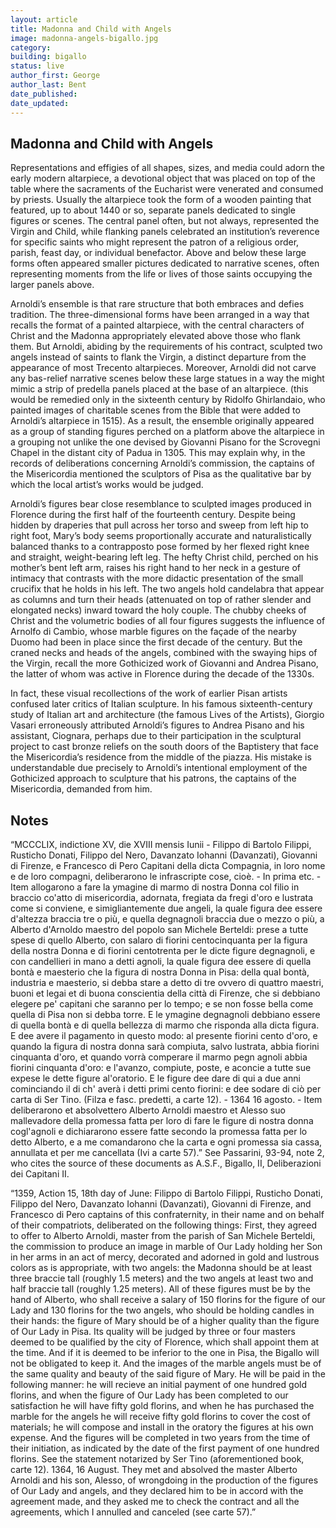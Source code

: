 ```yaml
---
layout: article
title: Madonna and Child with Angels
image: madonna-angels-bigallo.jpg
category: 
building: bigallo
status: live
author_first: George 
author_last: Bent
date_published: 
date_updated:
---
```


## Madonna and Child with Angels

Representations and effigies of all shapes, sizes, and media could adorn the early modern altarpiece, a devotional object that was placed on top of the table where the sacraments of the Eucharist were venerated and consumed by priests. Usually the altarpiece took the form of a wooden painting that featured, up to about 1440 or so, separate panels dedicated to single figures or scenes. The central panel often, but not always, represented the Virgin and Child, while flanking panels celebrated an institution’s reverence for specific saints who might represent the patron of a religious order, parish, feast day, or individual benefactor. Above and below these large forms often appeared smaller pictures dedicated to narrative scenes, often representing moments from the life or lives of those saints occupying the larger panels above.

Arnoldi’s ensemble is that rare structure that both embraces and defies tradition. The three-dimensional forms have been arranged in a way that recalls the format of a painted altarpiece, with the central characters of Christ and the Madonna appropriately elevated above those who flank them. But Arnoldi, abiding by the requirements of his contract, sculpted two angels instead of saints to flank the Virgin, a distinct departure from the appearance of most Trecento altarpieces. Moreover, Arnoldi did not carve any bas-relief narrative scenes below these large statues in a way the might mimic a strip of predella panels placed at the base of an altarpiece. (this would be remedied only in the sixteenth century by Ridolfo Ghirlandaio, who painted images of charitable scenes from the Bible that were added to Arnoldi’s altarpiece in 1515). As a result, the ensemble originally appeared as a group of standing figures perched on a platform above the altarpiece in a grouping not unlike the one devised by Giovanni Pisano for the Scrovegni Chapel in the distant city of Padua in 1305. This may explain why, in the records of deliberations concerning Arnoldi’s commission, the captains of the Misericordia mentioned the sculptors of Pisa as the qualitative bar by which the local artist’s works would be judged.

Arnoldi’s figures bear close resemblance to sculpted images produced in Florence during the first half of the fourteenth century. Despite being hidden by draperies that pull across her torso and sweep from left hip to right foot, Mary’s body seems proportionally accurate and naturalistically balanced thanks to a contrapposto pose formed by her flexed right knee and straight, weight-bearing left leg. The hefty Christ child, perched on his mother’s bent left arm, raises his right hand to her neck in a gesture of intimacy that contrasts with the more didactic presentation of the small crucifix that he holds in his left. The two angels hold candelabra that appear as columns and turn their heads (attenuated on top of rather slender and elongated necks) inward toward the holy couple. The chubby cheeks of Christ and the volumetric bodies of all four figures suggests the influence of Arnolfo di Cambio, whose marble figures on the façade of the nearby Duomo had been in place since the first decade of the century. But the craned necks and heads of the angels, combined with the swaying hips of the Virgin, recall the more Gothicized work of Giovanni and Andrea Pisano, the latter of whom was active in Florence during the decade of the 1330s.

In fact, these visual recollections of the work of earlier Pisan artists confused later critics of Italian sculpture. In his famous sixteenth-century study of Italian art and architecture (the famous Lives of the Artists), Giorgio Vasari erroneously attributed Arnoldi’s figures to Andrea Pisano and his assistant, Ciognara, perhaps due to their participation in the sculptural project to cast bronze reliefs on the south doors of the Baptistery that face the Misericordia’s residence from the middle of the piazza. His mistake is understandable due precisely to Arnoldi’s intentional employment of the Gothicized approach to sculpture that his patrons, the captains of the Misericordia, demanded from him.

## Notes

“MCCCLIX, indictione XV, die XVIII mensis Iunii - Filippo di Bartolo Filippi, Rusticho Donati, Filippo del Nero, Davanzato Iohanni (Davanzati), Giovanni di Firenze, e Francesco di Pero Capitani della dicta Compagnia, in loro nome e de loro compagni, deliberarono le infrascripte cose, cioè. - In prima etc. - Item allogarono a fare la ymagine di marmo di nostra Donna col filio in braccio co'atto di misericordia, adornata, fregiata da fregi d'oro e lustrata come si conviene, e simigliantemente due angeli, la quale figura dee essere d'altezza braccia tre o più, e quella degnagnoli braccia due o mezzo o più, a Alberto d'Arnoldo maestro del popolo san Michele Berteldi: prese a tutte spese di quello Alberto, con salaro di fiorini centocinquanta per la figura della nostra Donna e di fiorini centotrenta per le dicte figure degnagnoli, e con candellieri in mano a detti agnoli, la quale figura dee essere di quella bontà e maesterio che la figura di nostra Donna in Pisa: della qual bontà, industria e maesterio, si debba stare a detto di tre ovvero di quattro maestri, buoni et legai et di buona conscientia della città di Firenze, che si debbiano elegere pe' capitani che saranno per lo tempo; e se non fosse bella come quella di Pisa non si debba torre. E le ymagine degnagnoli debbiano essere di quella bontà e di quella bellezza di marmo che risponda alla dicta figura. E dee avere il pagamento in questo modo: al presente fiorini cento d'oro, e quando la figura di nostra donna sarà compiuta, salvo lustrata, abbia fiorini cinquanta d'oro, et quando vorrà comperare il marmo pegn agnoli abbia fiorini cinquanta d'oro: e l'avanzo, compiute, poste, e aconcie a tutte sue expese le dette figure al'oratorio. E le figure dee dare di qui a due anni cominciando il di ch' averà i detti primi cento fiorini: e dee sodare di ciò per carta di Ser Tino. (Filza e fasc. predetti, a carte 12). - 1364 16 agosto. - Item deliberarono et absolvettero Alberto Arnoldi maestro et Alesso suo mallevadore della promessa fatta per loro di fare le figure di nostra donna cogl'agnoli e dichiararono essere fatte secondo la promessa fatta per lo detto Alberto, e a me comandarono che la carta e ogni promessa sia cassa, annullata et per me cancellata (Ivi a carte 57).” See Passarini, 93-94, note 2, who cites the source of these documents as A.S.F., Bigallo, II, Deliberazioni dei Capitani II.

“1359, Action 15, 18th day of June: Filippo di Bartolo Filippi, Rusticho Donati, Filippo del Nero, Davanzato Iohanni (Davanzati), Giovanni di Firenze, and Francesco di Pero captains of this confraternity, in their name and on behalf of their compatriots, deliberated on the following things: First, they agreed to offer to Alberto Arnoldi, master from the parish of San Michele Berteldi, the commission to produce an image in marble of Our Lady holding her Son in her arms in an act of mercy, decorated and adorned in gold and lustrous colors as is appropriate, with two angels: the Madonna should be at least three braccie tall (roughly 1.5 meters) and the two angels at least two and half braccie tall (roughly 1.25 meters). All of these figures must be by the hand of Alberto, who shall receive a salary of 150 florins for the figure of our Lady and 130 florins for the two angels, who should be holding candles in their hands: the figure of Mary should be of a higher quality than the figure of Our Lady in Pisa. Its quality will be judged by three or four masters deemed to be qualified by the city of Florence, which shall appoint them at the time. And if it is deemed to be inferior to the one in Pisa, the Bigallo will not be obligated to keep it. And the images of the marble angels must be of the same quality and beauty of the said figure of Mary. He will be paid in the following manner: he will recieve an initial payment of one hundred gold florins, and when the figure of Our Lady has been completed to our satisfaction he will have fifty gold florins, and when he has purchased the marble for the angels he will receive fifty gold florins to cover the cost of materials; he will compose and install in the oratory the figures at his own expense. And the figures will be completed in two years from the time of their initiation, as indicated by the date of the first payment of one hundred florins. See the statement notarized by Ser Tino (aforementioned book, carte 12).  1364, 16 August. They met and absolved the master Alberto Arnoldi and his son, Alesso, of wrongdoing in the production of the figures of Our Lady and angels, and they declared him to be in accord with the agreement made, and they asked me to check the contract and all the agreements, which I annulled and canceled (see carte 57).”